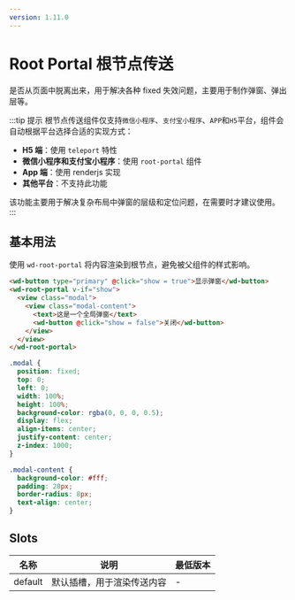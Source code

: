 ```yaml
---
version: 1.11.0
---
```

# Root Portal 根节点传送

是否从页面中脱离出来，用于解决各种 fixed 失效问题，主要用于制作弹窗、弹出层等。

:::tip 提示
根节点传送组件仅支持`微信小程序`、`支付宝小程序`、`APP`和`H5`平台，组件会自动根据平台选择合适的实现方式：

- **H5 端**：使用 `teleport` 特性
- **微信小程序和支付宝小程序**：使用 `root-portal` 组件
- **App 端**：使用 renderjs 实现
- **其他平台**：不支持此功能

该功能主要用于解决复杂布局中弹窗的层级和定位问题，在需要时才建议使用。
:::



## 基本用法

使用 `wd-root-portal` 将内容渲染到根节点，避免被父组件的样式影响。

```html
<wd-button type="primary" @click="show = true">显示弹窗</wd-button>
<wd-root-portal v-if="show">
  <view class="modal">
    <view class="modal-content">
      <text>这是一个全局弹窗</text>
      <wd-button @click="show = false">关闭</wd-button>
    </view>
  </view>
</wd-root-portal>
```

```scss
.modal {
  position: fixed;
  top: 0;
  left: 0;
  width: 100%;
  height: 100%;
  background-color: rgba(0, 0, 0, 0.5);
  display: flex;
  align-items: center;
  justify-content: center;
  z-index: 1000;
}

.modal-content {
  background-color: #fff;
  padding: 20px;
  border-radius: 8px;
  text-align: center;
}
```


## Slots

| 名称    | 说明                         | 最低版本 |
| ------- | ---------------------------- | -------- |
| default | 默认插槽，用于渲染传送内容   | -        | 